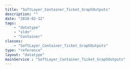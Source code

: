 ```yaml
---
title: "SoftLayer_Container_Ticket_GraphOutputs"
description: ""
date: "2018-02-12"
tags:
    - "datatype"
    - "sldn"
    - "Container"
classes:
    - "SoftLayer_Container_Ticket_GraphOutputs"
type: "reference"
layout: "datatype"
mainService : "SoftLayer_Container_Ticket_GraphOutputs"
---
```

